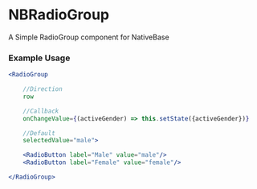 # NBRadioGroup
A Simple RadioGroup component for NativeBase


### Example Usage

```jsx harmony
<RadioGroup

    //Direction
    row

    //Callback
    onChangeValue={(activeGender) => this.setState({activeGender})}

    //Default
    selectedValue="male">

    <RadioButton label="Male" value="male"/>
    <RadioButton label="Female" value="female"/>

</RadioGroup>
```

